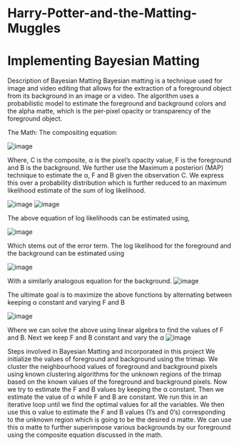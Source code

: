 # Harry-Potter-and-the-Matting-Muggles

# Implementing Bayesian Matting

Description of Bayesian Matting
Bayesian matting is a technique used for image and video editing that allows for the extraction of a foreground object from its background in an image or a video. The algorithm uses a probabilistic model to estimate the foreground and background colors and the alpha matte, which is the per-pixel opacity or transparency of the foreground object.

The Math: 
The compositing equation:

![image](https://user-images.githubusercontent.com/117815807/229576357-7e12d244-b296-4083-816e-004a4badda85.png)

Where, C is the composite, α is the pixel’s opacity value, F is the foreground and B is the background.
We further use the Maximum a posteriori (MAP) technique to estimate the α, F and B given the observation C. We express this over a probability distribution which is further reduced to an maximum likelihood estimate of the sum of log likelihood.

![image](https://user-images.githubusercontent.com/117815807/229576513-46fe39cd-a570-44d9-b7bc-ce3fe1e4e6ab.png)
![image](https://user-images.githubusercontent.com/117815807/229576542-3c2102b8-5470-4bee-8fba-47e3fa40966b.png)

The above equation of log likelihoods can be estimated using,

![image](https://user-images.githubusercontent.com/117815807/229576603-7e3fe3da-2199-47a6-ae58-01661c96d228.png)

Which stems out of the error term. The log likelihood for the foreground and the background can be estimated using 

![image](https://user-images.githubusercontent.com/117815807/229576657-085780d8-133a-4d0b-b8ca-27ee41bcd2ac.png)

With a similarly analogous equation for the background. 
![image](https://user-images.githubusercontent.com/117815807/229576574-539cb2d2-e44b-498f-be00-7e3a3393cc2f.png)

The ultimate goal is to maximize the above functions by alternating between keeping α constant and varying F and B

![image](https://user-images.githubusercontent.com/117815807/229576758-c245b752-38c2-41d7-846b-e2aea84e914a.png)

Where we can solve the above using linear algebra to find the values of F and B. Next we keep F and B constant and vary the α
![image](https://user-images.githubusercontent.com/117815807/229576791-40dde41e-0138-4278-a849-f05b22b70cc7.png)


Steps involved in Bayesian Matting and incorporated in this project
We initialize the values of foreground and background using the trimap. 
We cluster the neighbourhood values of foreground and background pixels using known clustering algorithms for the unknown regions of the trimap based on the known values of the foreground and background pixels.
Now we try to estimate the F and B values by keeping the α constant.
Then we estimate the value of α while F and B are constant. We run this in an iterative loop until we find the optimal values for all the variables.
We then use this α value to estimate the F and B values (1’s and 0’s) corresponding to the unknown region which is going to be the desired α matte. 
We can use this α matte to further superimpose various backgrounds by our foreground using the composite equation discussed in the math.
